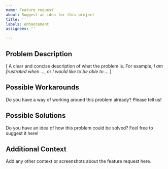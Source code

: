 ```yaml
---
name: Feature request
about: Suggest an idea for this project
title: ''
labels: enhancement
assignees: ''

---
```


## Problem Description

[ A clear and concise description of what the problem is. For example, _I am frustrated when ..._, or _I would like to be able to ..._ ]

## Possible Workarounds  
Do you have a way of working around this problem already? Please tell us!

## Possible Solutions  
Do you have an idea of how this problem could be solved? Feel free to suggest it here!

## Additional Context  
Add any other context or screenshots about the feature request here.
